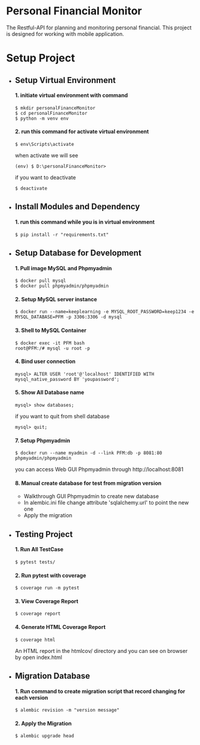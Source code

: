 # Personal Financial Monitor
The Restful-API for planning and monitoring personal financial. This project is designed for working with mobile application. 


# Setup Project
- ## Setup Virtual Environment
    #### 1. initiate virtual environment with command
    ```
    $ mkdir personalFinanceMonitor
    $ cd personalFinanceMonitor
    $ python -m venv env
    ```
    #### 2. run this command for activate virtual environment
    ```
    $ env\Scripts\activate
    ```
    when activate we will see
    ```
    (env) $ D:\personalFinanceMonitor>
    ```
    if you want to deactivate
    ```
    $ deactivate
    ```
- ## Install Modules and Dependency
    #### 1. run this command while you is in virtual environment
    ```
    $ pip install -r "requirements.txt"
    ```
- ## Setup Database for Development
    #### 1. Pull image MySQL and Phpmyadmin
    ```
    $ docker pull mysql
    $ docker pull phpmyadmin/phpmyadmin
    ```
    #### 2. Setup MySQL server instance
    ```
    $ docker run --name=keeplearning -e MYSQL_ROOT_PASSWORD=keep1234 -e MYSQL_DATABASE=PFM -p 3306:3306 -d mysql
    ```
    #### 3. Shell to MySQL Container
    ```
    $ docker exec -it PFM bash
    root@PFM:/# mysql -u root -p
    ```
    #### 4. Bind user connection
    ```
    mysql> ALTER USER 'root'@'localhost' IDENTIFIED WITH mysql_native_password BY 'youpassword';
    ```
    #### 5. Show All Database name
    ```
    mysql> show databases;
    ```
    if you want to quit from shell database
    ```
    mysql> quit;
    ```
    #### 7. Setup Phpmyadmin 
    ```
    $ docker run --name myadmin -d --link PFM:db -p 8081:80 phpmyadmin/phpmyadmin
    ```
    you can access Web GUI Phpmyadmin through http://localhost:8081
    #### 8. Manual create database for test from migration version
    - Walkthrough GUI Phpmyadmin to create new database
    - In alembic.ini file change attribute 'sqlalchemy.url' to point the new one
    - Apply the migration
- ## Testing Project
    #### 1. Run All TestCase
    ```
    $ pytest tests/
    ```
    #### 2. Run pytest with coverage
    ```
    $ coverage run -m pytest
    ```
    #### 3. View Coverage Report
    ```
    $ coverage report
    ```
    #### 4. Generate HTML Coverage Report
    ```
    $ coverage html
    ```
    An HTML report in the htmlcov/ directory and you can see on browser by open index.html
- ## Migration Database
    #### 1. Run command to create migration script that record changing for each version
    ```
    $ alembic revision -m "version message"
    ```
    #### 2. Apply the Migration
    ```
    $ alembic upgrade head
    ```